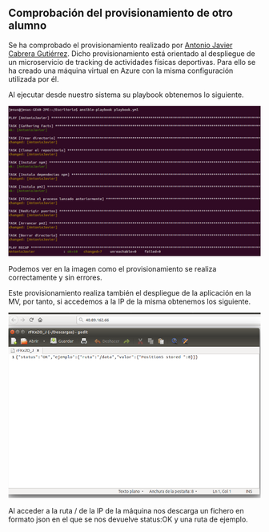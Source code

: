 ## Comprobación del provisionamiento de otro alumno

Se ha comprobado el provisionamiento realizado por [Antonio Javier Cabrera Gutiérrez](https://github.com/javiercabrera184/ProyectoCC#proyectocc). Dicho provisionamiento está orientado al despliegue de un microservicio de tracking de actividades físicas deportivas. Para ello se ha creado una máquina virtual en Azure con la misma configuración utilizada por él.

Al ejecutar desde nuestro sistema su playbook obtenemos lo siguiente.

![Imagen no encontrada](img/provisionAntonioJavier.png)

Podemos ver en la imagen como el provisionamiento se realiza correctamente y sin errores.

Este provisionamiento realiza también el despliegue de la aplicación en la MV, por tanto, si accedemos a la IP de la misma obtenemos los siguiente.

![Imagen no encontrada](img/despliegueAntonioJavier.png)

Al acceder a la ruta / de la IP de la máquina nos descarga un fichero en formato json en el que se nos devuelve status:OK y una ruta de ejemplo. 
